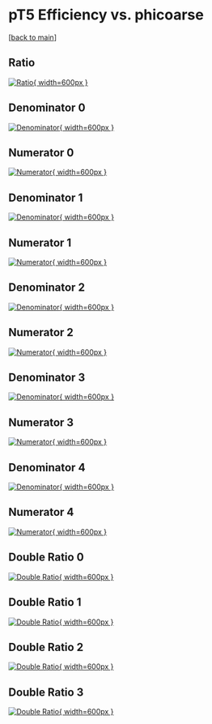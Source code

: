# pT5 Efficiency vs. phicoarse

[[back to main](./)]



## Ratio

[![Ratio](../mtv/var/pT5_loweta_11_0_eff_phicoarse.png){ width=600px }](../mtv/var/pT5_loweta_11_0_eff_phicoarse.pdf)

## Denominator 0

[![Denominator](../mtv/den/pT5_loweta_11_0_eff_phicoarse_den0.png){ width=600px }](../mtv/den/pT5_loweta_11_0_eff_phicoarse_den0.pdf)

## Numerator 0

[![Numerator](../mtv/num/pT5_loweta_11_0_eff_phicoarse_num0.png){ width=600px }](../mtv/num/pT5_loweta_11_0_eff_phicoarse_num0.pdf)

## Denominator 1

[![Denominator](../mtv/den/pT5_loweta_11_0_eff_phicoarse_den1.png){ width=600px }](../mtv/den/pT5_loweta_11_0_eff_phicoarse_den1.pdf)

## Numerator 1

[![Numerator](../mtv/num/pT5_loweta_11_0_eff_phicoarse_num1.png){ width=600px }](../mtv/num/pT5_loweta_11_0_eff_phicoarse_num1.pdf)

## Denominator 2

[![Denominator](../mtv/den/pT5_loweta_11_0_eff_phicoarse_den2.png){ width=600px }](../mtv/den/pT5_loweta_11_0_eff_phicoarse_den2.pdf)

## Numerator 2

[![Numerator](../mtv/num/pT5_loweta_11_0_eff_phicoarse_num2.png){ width=600px }](../mtv/num/pT5_loweta_11_0_eff_phicoarse_num2.pdf)

## Denominator 3

[![Denominator](../mtv/den/pT5_loweta_11_0_eff_phicoarse_den3.png){ width=600px }](../mtv/den/pT5_loweta_11_0_eff_phicoarse_den3.pdf)

## Numerator 3

[![Numerator](../mtv/num/pT5_loweta_11_0_eff_phicoarse_num3.png){ width=600px }](../mtv/num/pT5_loweta_11_0_eff_phicoarse_num3.pdf)

## Denominator 4

[![Denominator](../mtv/den/pT5_loweta_11_0_eff_phicoarse_den4.png){ width=600px }](../mtv/den/pT5_loweta_11_0_eff_phicoarse_den4.pdf)

## Numerator 4

[![Numerator](../mtv/num/pT5_loweta_11_0_eff_phicoarse_num4.png){ width=600px }](../mtv/num/pT5_loweta_11_0_eff_phicoarse_num4.pdf)

## Double Ratio 0

[![Double Ratio](../mtv/ratio/pT5_loweta_11_0_eff_phicoarse_ratio0.png){ width=600px }](../mtv/ratio/pT5_loweta_11_0_eff_phicoarse_ratio0.pdf)

## Double Ratio 1

[![Double Ratio](../mtv/ratio/pT5_loweta_11_0_eff_phicoarse_ratio1.png){ width=600px }](../mtv/ratio/pT5_loweta_11_0_eff_phicoarse_ratio1.pdf)

## Double Ratio 2

[![Double Ratio](../mtv/ratio/pT5_loweta_11_0_eff_phicoarse_ratio2.png){ width=600px }](../mtv/ratio/pT5_loweta_11_0_eff_phicoarse_ratio2.pdf)

## Double Ratio 3

[![Double Ratio](../mtv/ratio/pT5_loweta_11_0_eff_phicoarse_ratio3.png){ width=600px }](../mtv/ratio/pT5_loweta_11_0_eff_phicoarse_ratio3.pdf)

